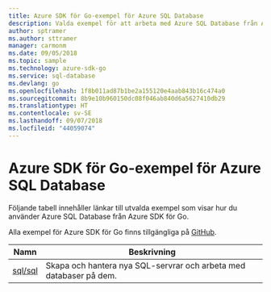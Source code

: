 ```yaml
---
title: Azure SDK för Go-exempel för Azure SQL Database
description: Valda exempel för att arbeta med Azure SQL Database från Azure SDK för Go.
author: sptramer
ms.author: sttramer
manager: carmonm
ms.date: 09/05/2018
ms.topic: sample
ms.technology: azure-sdk-go
ms.service: sql-database
ms.devlang: go
ms.openlocfilehash: 1f8b011ad87b1be2a155120e4aab843b16c474a0
ms.sourcegitcommit: 8b9e10b960150dc08f046ab840d6a5627410db29
ms.translationtype: HT
ms.contentlocale: sv-SE
ms.lasthandoff: 09/07/2018
ms.locfileid: "44059074"
---
```

# <a name="azure-sdk-for-go-samples-for-azure-sql-database"></a>Azure SDK för Go-exempel för Azure SQL Database

Följande tabell innehåller länkar till utvalda exempel som visar hur du använder Azure SQL Database från Azure SDK för Go.

Alla exempel för Azure SDK för Go finns tillgängliga på [GitHub](https://github.com/Azure-Samples/azure-sdk-for-go-samples).

| Namn | Beskrivning |
|------|-------------|
| [sql/sql](https://github.com/Azure-Samples/azure-sdk-for-go-samples/blob/master/sql/sql.go) | Skapa och hantera nya SQL-servrar och arbeta med databaser på dem. |
